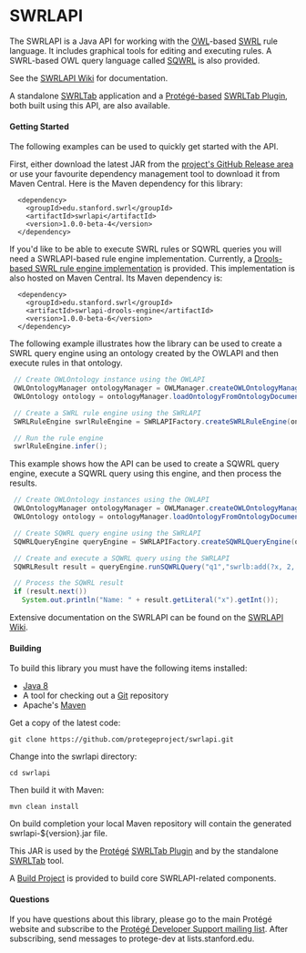 SWRLAPI
=======

The SWRLAPI is a Java API for working with the [OWL](http://en.wikipedia.org/wiki/Web_Ontology_Language)-based [SWRL](http://www.w3.org/Submission/SWRL/) rule language. 
It includes graphical tools for editing and executing rules. 
A SWRL-based OWL query language called [SQWRL](https://github.com/protegeproject/swrlapi/wiki/SQWRL) is also provided.

See the [SWRLAPI Wiki](https://github.com/protegeproject/swrlapi/wiki) for documentation.

A standalone [SWRLTab](https://github.com/protegeproject/swrltab) application and a [Protégé-based](http://protege.stanford.edu/) 
[SWRLTab Plugin](https://github.com/protegeproject/swrltab-plugin), both built using this API, are also available. 

#### Getting Started

The following examples can be used to quickly get started with the API.

First, either download the latest JAR from the [project's GitHub Release area](https://github.com/protegeproject/swrlapi/releases) or use your favourite dependency management tool to download it from Maven Central. Here is the Maven dependency for this library:

```
  <dependency>
    <groupId>edu.stanford.swrl</groupId>
    <artifactId>swrlapi</artifactId>
    <version>1.0.0-beta-4</version>
  </dependency>
```

If you'd like to be able to execute SWRL rules or SQWRL queries you will need a SWRLAPI-based rule engine implementation. Currently, a [Drools-based SWRL rule engine implementation](https://github.com/protegeproject/swrlapi-drools-engine) is provided. This implementation is also hosted on Maven Central. Its Maven dependency is:

```
  <dependency>
    <groupId>edu.stanford.swrl</groupId>
    <artifactId>swrlapi-drools-engine</artifactId>
    <version>1.0.0-beta-6</version>
  </dependency>
```

The following example illustrates how the library can be used to create a SWRL query engine using an ontology 
created by the OWLAPI and then execute rules in that ontology.

```java
 // Create OWLOntology instance using the OWLAPI
 OWLOntologyManager ontologyManager = OWLManager.createOWLOntologyManager();
 OWLOntology ontology = ontologyManager.loadOntologyFromOntologyDocument(new File("/ont/Ont1.owl"));

 // Create a SWRL rule engine using the SWRLAPI
 SWRLRuleEngine swrlRuleEngine = SWRLAPIFactory.createSWRLRuleEngine(ontology);

 // Run the rule engine
 swrlRuleEngine.infer();
```

This example shows how the API can be used to create a SQWRL query engine, execute a SQWRL query using
this engine, and then process the results.

```java
 // Create OWLOntology instances using the OWLAPI
 OWLOntologyManager ontologyManager = OWLManager.createOWLOntologyManager();
 OWLOntology ontology = ontologyManager.loadOntologyFromOntologyDocument(new File("/ont/Ont1.owl"));

 // Create SQWRL query engine using the SWRLAPI
 SQWRLQueryEngine queryEngine = SWRLAPIFactory.createSQWRLQueryEngine(ontology);

 // Create and execute a SQWRL query using the SWRLAPI
 SQWRLResult result = queryEngine.runSQWRLQuery("q1","swrlb:add(?x, 2, 2) -> sqwrl:select(?x)");

 // Process the SQWRL result
 if (result.next()) 
   System.out.println("Name: " + result.getLiteral("x").getInt());
```

Extensive documentation on the SWRLAPI can be found on the [SWRLAPI Wiki](https://github.com/protegeproject/swrlapi/wiki).


#### Building

To build this library you must have the following items installed:

+ [Java 8](http://www.oracle.com/technetwork/java/javase/downloads/index.html)
+ A tool for checking out a [Git](http://git-scm.com/) repository
+ Apache's [Maven](http://maven.apache.org/index.html)

Get a copy of the latest code:

    git clone https://github.com/protegeproject/swrlapi.git 

Change into the swrlapi directory:

    cd swrlapi

Then build it with Maven:

    mvn clean install

On build completion your local Maven repository will contain the generated swrlapi-${version}.jar file.

This JAR is used by the [Protégé](http://protege.stanford.edu/) [SWRLTab Plugin](https://github.com/protegeproject/swrltab-plugin)
and by the standalone [SWRLTab](https://github.com/protegeproject/swrltab) tool.

A [Build Project](https://github.com/protegeproject/swrltab-project) is provided to build core SWRLAPI-related components.

#### Questions

If you have questions about this library, please go to the main
Protégé website and subscribe to the [Protégé Developer Support
mailing list](http://protege.stanford.edu/support.php#mailingListSupport).
After subscribing, send messages to protege-dev at lists.stanford.edu.
